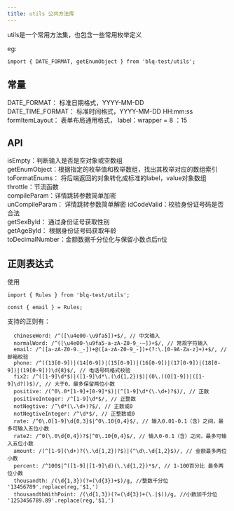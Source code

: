 ```yaml
---
title: utils 公共方法库
---
```


utils是一个常用方法集，也包含一些常用枚举定义   

eg:
``` 
import { DATE_FORMAT, getEnumObject } from 'blq-test/utils';
```  

## 常量
DATE_FORMAT： 标准日期格式，YYYY-MM-DD  
DATE_TIME_FORMAT： 标准时间格式，YYYY-MM-DD HH:mm:ss  
formItemLayout： 表单布局通用格式， label：wrapper = 8 ：15  

## API
isEmpty：判断输入是否是空对象或空数组  
getEnumObject：根据指定的枚举值和枚举数组，找出其枚举对应的数组索引  
toFormatEnums： 将后端返回的对象转化成标准的label，value对象数组  
throttle：节流函数  
compileParam：详情跳转参数简单加密  
unCompileParam： 详情跳转参数简单解密 
idCodeValid：校验身份证号码是否合法  
getSexById： 通过身份证号获取性别  
getAgeById： 根据身份证号码获取年龄  
toDecimalNumber：金额数据千分位化与保留小数点后n位  

## 正则表达式
使用  
``` 
import { Rules } from 'blq-test/utils';

const { email } = Rules;
```    

支持的正则有：
```
  chineseWord: /^([\u4e00-\u9fa5])+$/, // 中文输入
  normalWord: /^([\u4e00-\u9fa5-a-zA-Z0-9_-—])+$/, // 常规字符输入
  email: /^([a-zA-Z0-9._-])+@([a-zA-Z0-9_-])+(?:\.[0-9A-Za-z]+)+$/, // 邮箱校验
  phone: /^((13[0-9])|(14[0-9])|(15[0-9])|(16[0-9])|(17[0-9])|(18[0-9])|(19[0-9]))\d{8}$/, // 电话号码格式校验
  fix2: /^([1-9]\d*$)|([1-9]\d*\.(\d{1,2})$)|(0\.((0[1-9])|([1-9]\d?))$)/, // 大于0，最多保留两位小数
  positive: /(^0\.0*[1-9]+[0-9]*$)|(^[1-9]\d*(\.\d+)?$)/, // 正数
  positiveInteger: /^[1-9]\d*$/, // 正整数
  notNegtive: /^\d*(\.\d+)?$/, // 正数或0
  notNegtiveInteger: /^\d*$/, // 正整数或0
  rate: /^0\.0[1-9]\d{0,3}$|^0\.10{0,4}$/, // 输入0.01-0.1（含）之间，最多可输入五位小数
  rate2: /^0(\.0\d{0,4})?$|^0\.10{0,4}$/, // 输入0-0.1（含）之间，最多可输入五位小数
  amount: /(^[1-9](\d+)?(\.\d{1,2})?$)|(^\d\.\d{1,2}$)/, // 金额最多两位小数
  percent: /^100$|^([1-9]|[1-9]\d)(\.\d{1,2})*$/, // 1-100百分比 最多两位小数
  thousandth: /(\d{1,3})(?=(\d{3})+$)/g, //整数千分位 '13456789'.replace(reg,'$1,')
  thousandthWithPoint: /(\d{1,3})(?=(\d{3})+(\.|$))/g, //小数加千分位  '1253456789.89'.replace(reg,'$1,')
```  
